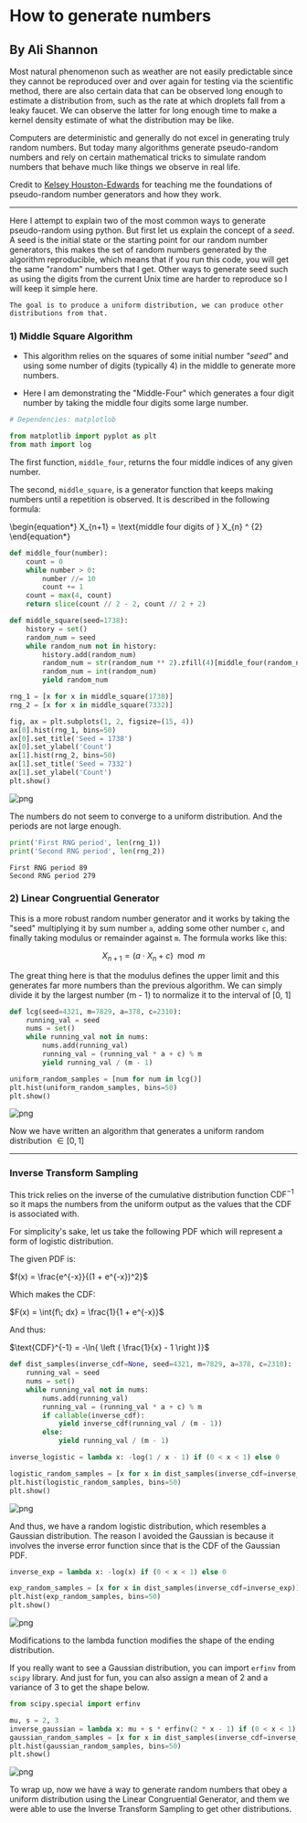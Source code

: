 # How to generate numbers 
## By Ali Shannon

Most natural phenomenon such as weather are not easily predictable since they cannot be reproduced over and over again for testing via the scientific method, there are also certain data that can be observed long enough to estimate a distribution from, such as the rate at which droplets fall from a leaky faucet. We can observe the latter for long enough time to make a kernel density estimate of what the distribution may be like.

Computers are deterministic and generally do not excel in generating truly random numbers. But today many algorithms generate pseudo-random numbers and rely on certain mathematical tricks to simulate random numbers that behave much like things we observe in real life. 

Credit to [Kelsey Houston-Edwards](https://youtu.be/C82JyCmtKWg) for teaching me the foundations of pseudo-random number generators and how they work.

---

Here I attempt to explain two of the most common ways to generate pseudo-random using python. But first let us explain the concept of a _seed_. A seed is the initial state or the starting point for our random number generators, this makes the set of random numbers generated by the algorithm reproducible, which means that if you run this code, you will get the same "random" numbers that I get. Other ways to generate seed such as using the digits from the current Unix time are harder to reproduce so I will keep it simple here.


    The goal is to produce a uniform distribution, we can produce other distributions from that.


### 1) Middle Square Algorithm

- This algorithm relies on the squares of some initial number *"seed"* and using some number of digits (typically 4) in the middle to generate more numbers. 

- Here I am demonstrating the "Middle-Four" which generates a four digit number by taking the middle four digits some large number.


```python
# Dependencies: matplotlob

from matplotlib import pyplot as plt
from math import log
```

The first function, `middle_four`, returns the four middle indices of any given number.

The second, `middle_square`, is a generator function that keeps making numbers until a repetition is observed. It is described in the following formula:

\begin{equation*}
X_{n+1} = \text{middle four digits of } X_{n} ^ {2}
\end{equation*}


```python
def middle_four(number):
    count = 0
    while number > 0:
        number //= 10
        count += 1
    count = max(4, count)
    return slice(count // 2 - 2, count // 2 + 2)

def middle_square(seed=1738):
    history = set()
    random_num = seed
    while random_num not in history:
        history.add(random_num)
        random_num = str(random_num ** 2).zfill(4)[middle_four(random_num)]
        random_num = int(random_num)
        yield random_num
```


```python
rng_1 = [x for x in middle_square(1738)]
rng_2 = [x for x in middle_square(7332)]

fig, ax = plt.subplots(1, 2, figsize=(15, 4))
ax[0].hist(rng_1, bins=50)
ax[0].set_title('Seed = 1738')
ax[0].set_ylabel('Count')
ax[1].hist(rng_2, bins=50)
ax[1].set_title('Seed = 7332')
ax[1].set_ylabel('Count')
plt.show()
```


![png](output_4_0.png)


The numbers do not seem to converge to a uniform distribution. And the periods are not large enough.


```python
print('First RNG period', len(rng_1))
print('Second RNG period', len(rng_2))
```

    First RNG period 89
    Second RNG period 279
    

### 2) Linear Congruential Generator

This is a more robust random number generator and it works by taking the "seed" multiplying it by sum number `a`, adding some other number `c`, and finally taking modulus or remainder against `m`. The formula works like this:

$$
X_{n+1} = \left ( a \cdot X_{n} + c \right ) \mod{m}
$$

The great thing here is that the modulus defines the upper limit and this generates far more numbers than the previous algorithm. We can simply divide it by the largest number (m - 1) to normalize it to the interval of [0, 1]


```python
def lcg(seed=4321, m=7829, a=378, c=2310):
    running_val = seed
    nums = set()
    while running_val not in nums:
        nums.add(running_val)
        running_val = (running_val * a + c) % m
        yield running_val / (m - 1)
```


```python
uniform_random_samples = [num for num in lcg()]
plt.hist(uniform_random_samples, bins=50)
plt.show()
```


![png](output_9_0.png)


Now we have written an algorithm that generates a uniform random distribution $\in [0, 1]$

---

### Inverse Transform Sampling

This trick relies on the inverse of the cumulative distribution function $\text{CDF}^{-1}$ so it maps the numbers from the uniform output as the values that the CDF is associated with.

For simplicity's sake, let us take the following PDF which will represent a form of logistic distribution.

The given PDF is:

$f(x) = \frac{e^{-x}}{(1 + e^{-x})^2}$

Which makes the CDF:

$F(x) = \int{f\; dx} = \frac{1}{1 + e^{-x}}$

And thus:

$\text{CDF}^{-1} = -\ln{ \left ( \frac{1}{x} - 1 \right )}$



```python
def dist_samples(inverse_cdf=None, seed=4321, m=7829, a=378, c=2310):
    running_val = seed
    nums = set()
    while running_val not in nums:
        nums.add(running_val)
        running_val = (running_val * a + c) % m
        if callable(inverse_cdf):
            yield inverse_cdf(running_val / (m - 1))
        else:
            yield running_val / (m - 1)
```


```python
inverse_logistic = lambda x: -log(1 / x - 1) if (0 < x < 1) else 0

logistic_random_samples = [x for x in dist_samples(inverse_cdf=inverse_logistic)]
plt.hist(logistic_random_samples, bins=50)
plt.show()
```


![png](output_12_0.png)


And thus, we have a random logistic distribution, which resembles a Gaussian distribution. The reason I avoided the Gaussian is because it involves the inverse error function since that is the CDF of the Gaussian PDF.


```python
inverse_exp = lambda x: -log(x) if (0 < x < 1) else 0

exp_random_samples = [x for x in dist_samples(inverse_cdf=inverse_exp)]
plt.hist(exp_random_samples, bins=50)
plt.show()
```


![png](output_14_0.png)


Modifications to the lambda function modifies the shape of the ending distribution.

If you really want to see a Gaussian distribution, you can import `erfinv` from `scipy` library. And just for fun, you can also assign a mean of 2 and a variance of 3 to get the shape below.


```python
from scipy.special import erfinv

mu, s = 2, 3
inverse_gaussian = lambda x: mu + s * erfinv(2 * x - 1) if (0 < x < 1) else 0
gaussian_random_samples = [x for x in dist_samples(inverse_cdf=inverse_gaussian)]
plt.hist(gaussian_random_samples, bins=50)
plt.show()
```


![png](output_16_0.png)


To wrap up, now we have a way to generate random numbers that obey a uniform distribution using the Linear Congruential Generator, and them we were able to use the Inverse Transform Sampling to get other distributions.
